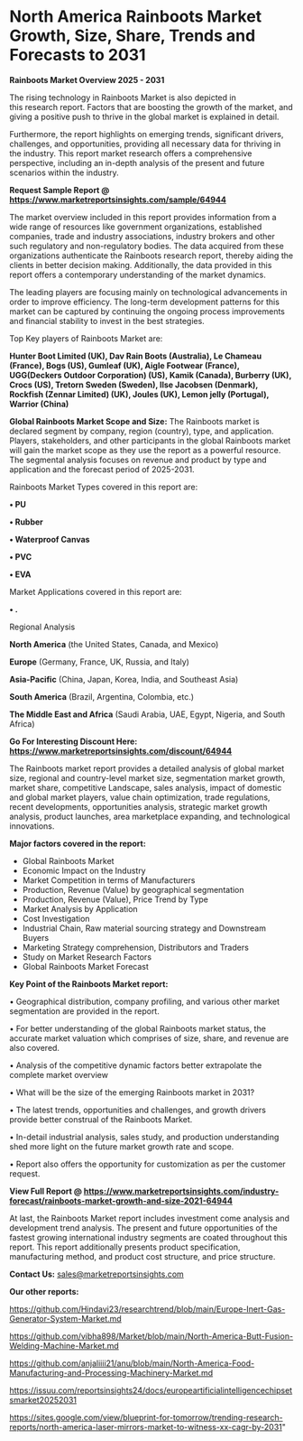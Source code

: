 # North America Rainboots Market Growth, Size, Share, Trends and Forecasts to 2031

<Strong> Rainboots Market Overview 2025 - 2031</strong>

The rising technology in Rainboots Market is also depicted in this research report. Factors that are boosting the growth of the market, and giving a positive push to thrive in the global market is explained in detail.

Furthermore, the report highlights on emerging trends, significant drivers, challenges, and opportunities, providing all necessary data for thriving in the industry. This report market research offers a comprehensive perspective, including an in-depth analysis of the present and future scenarios within the industry.

<strong>Request Sample Report @ <a href=https://www.marketreportsinsights.com/sample/64944>https://www.marketreportsinsights.com/sample/64944</a></strong>

The market overview included in this report provides information from a wide range of resources like government organizations, established companies, trade and industry associations, industry brokers and other such regulatory and non-regulatory bodies. The data acquired from these organizations authenticate the Rainboots research report, thereby aiding the clients in better decision making. Additionally, the data provided in this report offers a contemporary understanding of the market dynamics.

The leading players are focusing mainly on technological advancements in order to improve efficiency. The long-term development patterns for this market can be captured by continuing the ongoing process improvements and financial stability to invest in the best strategies.

Top Key players of Rainboots Market are:

<strong>Hunter Boot Limited (UK), Dav Rain Boots (Australia), Le Chameau (France), Bogs (US), Gumleaf (UK), Aigle Footwear (France), UGG(Deckers Outdoor Corporation) (US), Kamik (Canada), Burberry (UK), Crocs (US), Tretorn Sweden (Sweden), Ilse Jacobsen (Denmark), Rockfish (Zennar Limited) (UK), Joules (UK), Lemon jelly (Portugal), Warrior (China)</strong>

<strong><b>Global Rainboots Market Scope and Size:</b></strong>
The Rainboots market is declared segment by company, region (country), type, and application. Players, stakeholders, and other participants in the global Rainboots market will gain the market scope as they use the report as a powerful resource. The segmental analysis focuses on revenue and product by type and application and the forecast period of 2025-2031.

Rainboots Market Types covered in this report are:

<strong>• PU

• Rubber

• Waterproof Canvas

• PVC

• EVA</strong>

Market Applications covered in this report are:

<strong>• .</strong> 

Regional Analysis

<strong>North America</strong> (the United States, Canada, and Mexico)

<strong>Europe</strong> (Germany, France, UK, Russia, and Italy)

<strong>Asia-Pacific</strong> (China, Japan, Korea, India, and Southeast Asia)

<strong>South America</strong> (Brazil, Argentina, Colombia, etc.)

<strong>The Middle East and Africa</strong> (Saudi Arabia, UAE, Egypt, Nigeria, and South Africa)

<strong>Go For Interesting Discount Here: <a href=https://www.marketreportsinsights.com/discount/64944>https://www.marketreportsinsights.com/discount/64944</a></strong>

The Rainboots market report provides a detailed analysis of global market size, regional and country-level market size, segmentation market growth, market share, competitive Landscape, sales analysis, impact of domestic and global market players, value chain optimization, trade regulations, recent developments, opportunities analysis, strategic market growth analysis, product launches, area marketplace expanding, and technological innovations.

<strong><b>Major factors covered in the report:</b></strong>
<ul>
  <li>Global Rainboots Market </li>
  <li>Economic Impact on the Industry</li>
  <li>Market Competition in terms of Manufacturers</li>
  <li>Production, Revenue (Value) by geographical segmentation</li>
  <li>Production, Revenue (Value), Price Trend by Type</li>
  <li>Market Analysis by Application</li>
  <li>Cost Investigation</li>
  <li>Industrial Chain, Raw material sourcing strategy and Downstream Buyers</li>
  <li>Marketing Strategy comprehension, Distributors and Traders</li>
  <li>Study on Market Research Factors</li>
  <li>Global Rainboots Market Forecast</li>
</ul>

<strong><b>Key Point of the Rainboots Market report:</b></strong>

• Geographical distribution, company profiling, and various other market segmentation are provided in the report.

• For better understanding of the global Rainboots market status, the accurate market valuation which comprises of size, share, and revenue are also covered.

• Analysis of the competitive dynamic factors better extrapolate the complete market overview

• What will be the size of the emerging Rainboots market in 2031?

• The latest trends, opportunities and challenges, and growth drivers provide better construal of the Rainboots Market.

• In-detail industrial analysis, sales study, and production understanding shed more light on the future market growth rate and scope.

• Report also offers the opportunity for customization as per the customer request.

<strong><b>View Full Report @ <a href=https://www.marketreportsinsights.com/industry-forecast/rainboots-market-growth-and-size-2021-64944>https://www.marketreportsinsights.com/industry-forecast/rainboots-market-growth-and-size-2021-64944</a></b></strong>


At last, the Rainboots Market report includes investment come analysis and development trend analysis. The present and future opportunities of the fastest growing international industry segments are coated throughout this report. This report additionally presents product specification, manufacturing method, and product cost structure, and price structure.

<strong>Contact Us:</strong>
sales@marketreportsinsights.com

<strong>Our other reports:</strong>

<a href=https://github.com/Hindavi23/researchtrend/blob/main/Europe-Inert-Gas-Generator-System-Market.md>https://github.com/Hindavi23/researchtrend/blob/main/Europe-Inert-Gas-Generator-System-Market.md</a>

<a href=https://github.com/vibha898/Market/blob/main/North-America-Butt-Fusion-Welding-Machine-Market.md>https://github.com/vibha898/Market/blob/main/North-America-Butt-Fusion-Welding-Machine-Market.md</a>

<a href=https://github.com/anjaliiii21/anu/blob/main/North-America-Food-Manufacturing-and-Processing-Machinery-Market.md>https://github.com/anjaliiii21/anu/blob/main/North-America-Food-Manufacturing-and-Processing-Machinery-Market.md</a>

<a href=https://issuu.com/reportsinsights24/docs/europeartificialintelligencechipsetsmarket20252031>https://issuu.com/reportsinsights24/docs/europeartificialintelligencechipsetsmarket20252031</a>

<a href=https://sites.google.com/view/blueprint-for-tomorrow/trending-research-reports/north-america-laser-mirrors-market-to-witness-xx-cagr-by-2031>https://sites.google.com/view/blueprint-for-tomorrow/trending-research-reports/north-america-laser-mirrors-market-to-witness-xx-cagr-by-2031</a>"
